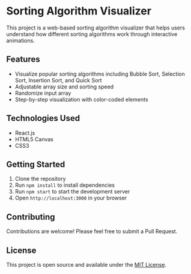 # Sorting Algorithm Visualizer

This project is a web-based sorting algorithm visualizer that helps users understand how different sorting algorithms work through interactive animations.

## Features

- Visualize popular sorting algorithms including Bubble Sort, Selection Sort, Insertion Sort, and Quick Sort
- Adjustable array size and sorting speed
- Randomize input array
- Step-by-step visualization with color-coded elements

## Technologies Used

- React.js
- HTML5 Canvas
- CSS3

## Getting Started

1. Clone the repository
2. Run `npm install` to install dependencies
3. Run `npm start` to start the development server
4. Open `http://localhost:3000` in your browser

## Contributing

Contributions are welcome! Please feel free to submit a Pull Request.

## License

This project is open source and available under the [MIT License](LICENSE).
